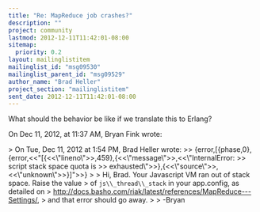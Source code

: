 ```yaml
---
title: "Re: MapReduce job crashes?"
description: ""
project: community
lastmod: 2012-12-11T11:42:01-08:00
sitemap:
  priority: 0.2
layout: mailinglistitem
mailinglist_id: "msg09530"
mailinglist_parent_id: "msg09529"
author_name: "Brad Heller"
project_section: "mailinglistitem"
sent_date: 2012-12-11T11:42:01-08:00
---
```



What should the behavior be like if we translate this to Erlang?

On Dec 11, 2012, at 11:37 AM, Bryan Fink  wrote:

&gt; On Tue, Dec 11, 2012 at 1:54 PM, Brad Heller  wrote:
&gt;&gt; {error,[{phase,0},{error,&lt;&lt;"[{&lt;&lt;\\"lineno\\"&gt;&gt;,459},{&lt;&lt;\\"message\\"&gt;&gt;,&lt;&lt;\\"InternalError:
&gt;&gt; script stack space quota is 
&gt;&gt; exhausted\\"&gt;&gt;},{&lt;&lt;\\"source\\"&gt;&gt;,&lt;&lt;\\"unknown\\"&gt;&gt;}]"&gt;&gt;}
&gt; 
&gt; Hi, Brad. Your Javascript VM ran out of stack space. Raise the value
&gt; of `js\\_thread\\_stack` in your app.config, as detailed on
&gt; http://docs.basho.com/riak/latest/references/MapReduce---Settings/,
&gt; and that error should go away.
&gt; 
&gt; -Bryan
